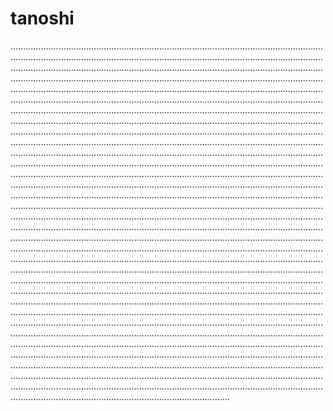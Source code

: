 # tanoshi
...................................................................................................................................................................................................................................................................................................................................................................................................................................................................................................................................................................................................................................................................................................................................................................................................................................................................................................................................................................................................................................................................................................................................................................................................................................................................................................................................................................................................................................................................................................................................................................................................................................................................................................................................................................................................................................................................................................................................................................................................................................................................................................................................................................................................................................................................................................................................................................................................................................................................................................................................................................................................................................................................................................................................................................................................................................................................................................................................................................................................................................................................................................................................................................................................................................................................................................................................................................................................................................................................................................................................................................................................................................................................................................................................................................................................................................................................................................................................................................................................................................................................................................................................................................................................................................................................................................................................................